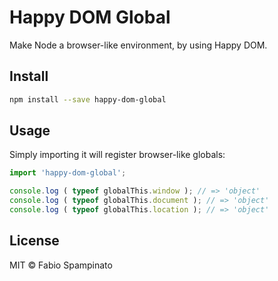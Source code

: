 # Happy DOM Global

Make Node a browser-like environment, by using Happy DOM.

## Install

```sh
npm install --save happy-dom-global
```

## Usage

Simply importing it will register browser-like globals:

```ts
import 'happy-dom-global';

console.log ( typeof globalThis.window ); // => 'object'
console.log ( typeof globalThis.document ); // => 'object'
console.log ( typeof globalThis.location ); // => 'object'
```

## License

MIT © Fabio Spampinato
